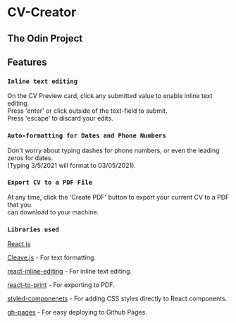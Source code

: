# CV-Creator 
## The Odin Project

## Features

### `Inline text editing`

On the CV Preview card, click any submitted value to enable inline text editing.\
Press 'enter' or click outside of the text-field to submit.\
Press 'escape' to discard your edits.

### `Auto-formatting for Dates and Phone Numbers`

Don't worry about typing dashes for phone numbers, or even the leading zeros for dates.\
(Typing 3/5/2021 will format to 03/05/2021).

### `Export CV to a PDF File`

At any time, click the 'Create PDF' button to export your current CV to a PDF that you\
can download to your machine.

### `Libraries used`

[React.js](https://reactjs.org/)

[Cleave.js](https://nosir.github.io/cleave.js/) - For text formatting.

[react-inline-editing](https://www.npmjs.com/package/react-inline-edition) - For inline text editing.

[react-to-print](https://www.npmjs.com/package/react-to-print) - For exporting to PDF.

[styled-componenets](https://styled-components.com/) - For adding CSS styles directly to React components.

[gh-pages](https://www.npmjs.com/package/gh-pages) - For easy deploying to Github Pages.